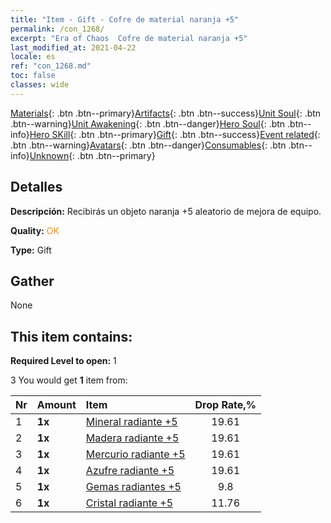 ```yaml
---
title: "Item - Gift - Cofre de material naranja +5"
permalink: /con_1268/
excerpt: "Era of Chaos  Cofre de material naranja +5"
last_modified_at: 2021-04-22
locale: es
ref: "con_1268.md"
toc: false
classes: wide
---
```

 [Materials](/ItemsES/){: .btn .btn--primary}[Artifacts](/ItemsES/Artifacts/){: .btn .btn--success}[Unit Soul](/ItemsES/UnitSoul/){: .btn .btn--warning}[Unit Awakening](/ItemsES/UnitAwakening/){: .btn .btn--danger}[Hero Soul](/ItemsES/HeroSoul/){: .btn .btn--info}[Hero SKill](/ItemsES/HeroSkill/){: .btn .btn--primary}[Gift](/ItemsES/Gift/){: .btn .btn--success}[Event related](/ItemsES/Events/){: .btn .btn--warning}[Avatars](/ItemsES/Avatars/){: .btn .btn--danger}[Consumables](/ItemsES/Consumables/){: .btn .btn--info}[Unknown](/ItemsES/Unknown/){: .btn .btn--primary}

## Detalles
 **Descripción:** Recibirás un objeto naranja +5 aleatorio de mejora de equipo.

 **Quality:** <span style="color: #FF8C00">OK</span>

 **Type:** Gift

## Gather

  None

## This item contains:

 **Required Level to open:** 1

 3 You would get **1** item  from:

  | Nr | Amount |     Item    | Drop Rate,% |
  |:---|:-------|:------------|:---------:|
  | 1 |  **1x** | [Mineral radiante +5](/es/Items/mat_96/) | 19.61 | 
  | 2 |  **1x** | [Madera radiante +5](/es/Items/mat_97/) | 19.61 | 
  | 3 |  **1x** | [Mercurio radiante +5](/es/Items/mat_98/) | 19.61 | 
  | 4 |  **1x** | [Azufre radiante +5](/es/Items/mat_99/) | 19.61 | 
  | 5 |  **1x** | [Gemas radiantes +5](/es/Items/mat_100/) | 9.8 | 
  | 6 |  **1x** | [Cristal radiante +5](/es/Items/mat_101/) | 11.76 | 
